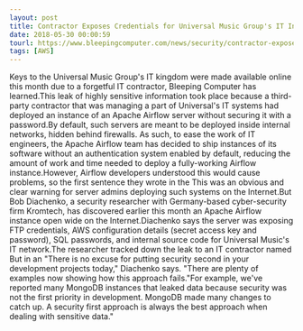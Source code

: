 ```yaml
---
layout: post
title: Contractor Exposes Credentials for Universal Music Group's IT Infrastructure
date: 2018-05-30 00:00:59
tourl: https://www.bleepingcomputer.com/news/security/contractor-exposes-credentials-for-universal-music-groups-it-infrastructure/
tags: [AWS]
---
```

Keys to the Universal Music Group's IT kingdom were made available online this month due to a forgetful IT contractor, Bleeping Computer has learned.This leak of highly sensitive information took place because a third-party contractor that was managing a part of Universal's IT systems had deployed an instance of an Apache Airflow server without securing it with a password.By default, such servers are meant to be deployed inside internal networks, hidden behind firewalls. As such, to ease the work of IT engineers, the Apache Airflow team has decided to ship instances of its software without an authentication system enabled by default, reducing the amount of work and time needed to deploy a fully-working Airflow instance.However, Airflow developers understood this would cause problems, so the first sentence they wrote in the This was an obvious and clear warning for server admins deploying such systems on the Internet.But Bob Diachenko, a security researcher with Germany-based cyber-security firm Kromtech, has discovered earlier this month an Apache Airflow instance open wide on the Internet.Diachenko says the server was exposing FTP credentials, AWS configuration details (secret access key and password), SQL passwords, and internal source code for Universal Music's IT network.The researcher tracked down the leak to an IT contractor named But in an "There is no excuse for putting security second in your development projects today," Diachenko says. "There are plenty of examples now showing how this approach fails."For example, we've reported many MongoDB instances that leaked data because security was not the first priority in development. MongoDB made many changes to catch up. A security first approach is always the best approach when dealing with sensitive data."